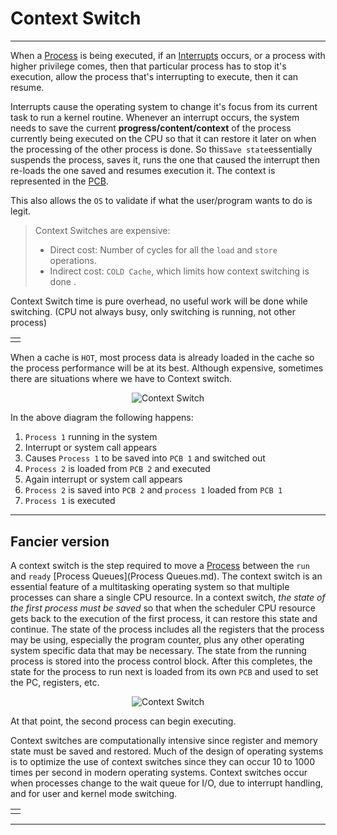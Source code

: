 # Context Switch
<hr>

When a [Process](Process.md) is being executed, if an [Interrupts](Interrupts.md) occurs, or a process with higher privilege comes, then that particular process has to stop it's execution, allow the process that's interrupting to execute, then it can resume. 

Interrupts cause the operating system to change it's focus from its current task to run a kernel routine. Whenever an interrupt occurs, the system needs to save the current **progress/content/context** of the process currently being executed on the CPU so that it can restore it later on when the processing of the other process is done. So this`Save state`essentially suspends the process, saves it, runs the one that caused the interrupt then re-loads the one saved and resumes execution it. The context is represented in the [PCB](PCB.md).

This also allows the `OS` to validate if what the user/program wants to do is legit.


>Context Switches are expensive:
> - Direct cost: Number of cycles for all the `load` and `store` operations.
> - Indirect cost: `COLD Cache`, which limits how context switching is done .

<table><td><tr>Context Switch time is pure overhead, no useful work will be done while switching. (CPU not always busy, only switching is running, not other process)</tr></td></table>

When a cache is `HOT`, most process data is already loaded in the cache so the process performance will be at its best. Although expensive, sometimes there are situations where we have to Context switch.

<p align="center">
	<img src="https://prepinsta.com/wp-content/uploads/2019/01/Context-Switching-in-OS-Operating-System.png" alt="Context Switch">
</p>

In the above diagram the following happens:
1.  `Process 1` running in the system
2.  Interrupt or system call appears
3.  Causes `Process 1` to be saved into `PCB 1` and switched out
4.  `Process 2` is loaded from `PCB 2` and executed
5.  Again interrupt or system call appears
6.  `Process 2` is saved into `PCB 2` and `process 1` loaded from `PCB 1`
7.  `Process 1` is executed

<hr>

## Fancier version
A context switch is the step required to move a [Process](Process.md) between the `run` and `ready` [Process Queues](Process Queues.md). The context switch is an essential feature of a multitasking operating system so that multiple processes can share a single CPU resource. 
In a context switch, *the state of the first process must be saved* so that when the scheduler CPU resource gets back to the execution of the first process, it can restore this state and continue. The state of the process includes all the registers that the process may be using, especially the program counter, plus any other operating system specific data that may be necessary. 
The state from the running process is stored into the process control block. After this completes, the state for the process to run next is loaded from its own `PCB` and used to set the PC, registers, etc.

<p align="center">
	<img src="https://i.imgur.com/xhWySmi.png" alt="Context Switch">
</p>

At that point, the second process can begin executing.
<table><td><tr>Context switches are computationally intensive since register and memory state must be saved and restored. Much of the design of operating systems is to optimize the use of context switches since they can occur 10 to 1000 times per second in modern operating systems. Context switches occur when processes change to the wait queue for I/O, due to interrupt handling, and for user and kernel mode switching.</tr></td></table>

<hr>
